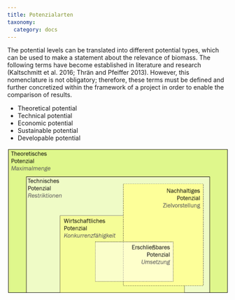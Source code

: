 ```yaml
---
title: Potenzialarten
taxonomy:
  category: docs
---
```


The potential levels can be translated into different potential types, which can be used to make a statement about the relevance of biomass. The following terms have become established in literature and research (Kaltschmitt et al. 2016; Thrän and Pfeiffer 2013). However, this nomenclature is not obligatory; therefore, these terms must be defined and further concretized within the framework of a project in order to enable the comparison of results. 

- Theoretical potential
- Technical potential
- Economic potential
- Sustainable potential
- Developable potential

![](Skript_DBFZ_Potenzialarten.png?lightbox=800&resize=500&classes=caption "Schematische Darstellung der Potenzialarten. Quelle: eigene Darstellung nach Thrän und Pfeiffer 2013")
